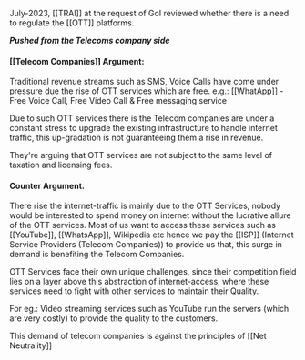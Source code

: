 July-2023, [[TRAI]] at the request of GoI reviewed whether there is a need to regulate the [[OTT]] platforms.

***Pushed from the Telecoms company side***

#### [[Telecom Companies]] Argument:
 Traditional revenue streams such as SMS, Voice Calls have come under pressure due the rise of OTT services which are free.
 e.g.: [[WhatApp]] - Free Voice Call, Free Video Call & Free messaging service

 Due to such OTT services there is the Telecom companies are under a constant stress to upgrade the existing infrastructure to handle internet traffic, this up-gradation is not guaranteeing them a rise in revenue.

 They're arguing that OTT services are not subject to the same level of taxation and licensing fees.

#### **Counter Argument.**

 There rise the internet-traffic is mainly due to the OTT Services, nobody would be interested to spend money on internet without the lucrative allure of the OTT services. Most of us want to access these services such as [[YouTube]], [[WhatsApp]], Wikipedia etc hence we pay the [[ISP]] (Internet Service Providers (Telecom Companies)) to provide us that, this surge in demand is benefiting the Telecom Companies.

 OTT Services face their own unique challenges, since their competition field lies on a layer above this abstraction of internet-access, where these services need to fight with other services to maintain their Quality. 

 For eg.: Video streaming services such as YouTube run the servers (which are very costly) to provide the quality to the customers.

 This demand of telecom companies is against the principles of [[Net Neutrality]]